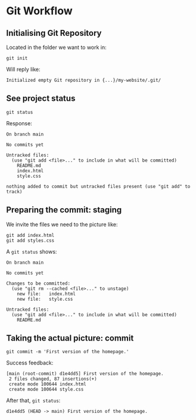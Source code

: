 # Git Workflow

## Initialising Git Repository

Located in the folder we want to work in:

```
git init
```

Will reply like:

```
Initialized empty Git repository in {...}/my-website/.git/
```

## See project status

```
git status
```

Response:

```
On branch main

No commits yet

Untracked files:
  (use "git add <file>..." to include in what will be committed)
	README.md
	index.html
	style.css

nothing added to commit but untracked files present (use "git add" to track)
```

## Preparing the commit: staging

We invite the files we need to the picture like:

```
git add index.html
git add styles.css
```

A `git status` shows:

```
On branch main

No commits yet

Changes to be committed:
  (use "git rm --cached <file>..." to unstage)
	new file:   index.html
	new file:   style.css

Untracked files:
  (use "git add <file>..." to include in what will be committed)
	README.md
```

## Taking the actual picture: commit

```
git commit -m 'First version of the homepage.'
```

Success feedback:

```
[main (root-commit) d1e4dd5] First version of the homepage.
 2 files changed, 87 insertions(+)
 create mode 100644 index.html
 create mode 100644 style.css
```

After that, `git status`:

```
d1e4dd5 (HEAD -> main) First version of the homepage.
```